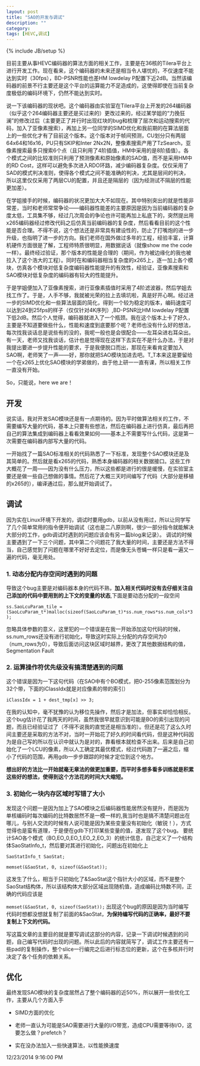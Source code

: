 ```yaml
---
layout: post
title: "SAO的开发与调试"
description: ""
category: 
tags: [HEVC,调试]
---
```

{% include JB/setup %}

目前主要从事HEVC编码器的算法方面的相关工作，主要是在36核的Tilera平台上进行开发工作。现在看来，这个编码器的未来还是相当令人堪忧的，不仅速度不能达到实时（30fps），BD-PSNR性能也差HM lowdelay P配置下近2dB。当然该编码器的前景不行主要还是这个平台的运算能力不足造成的，这使得即使在当前复杂度极低的编码环境下，仍然不能达到实时。

说一下该编码器的现状吧。这个编码器由实验室在Tilera平台上开发的264编码器（似乎这个264编码器主要还是买过来的）更改过来的，经过某学姐的“力挽狂澜”的修改过后（主要更正了并行时出现红块的bug和梳理了层次和运动搜索的代码，加入了亚像素搜索），再加上另一位同学的SIMD优化和我前期的在算法层面上的一些优化才有了目前这个版本。这个版本对于帧间预测，CU划分只有两层64x64和16x16，PU只有SKIP和Inter 2Nx2N，整像素搜索产用了TzSearch，亚像素搜索最多只搜索6个点（且只利用了4阶插值，HM中采用的是8阶插值）。各个模式之间的比较准则只利用了预测像素和原始像素的SAD值，而不是采用HM中的RD Cost，这样可以避免多次进入RDO环路，减少编码器复杂度。仅仅采用了SAD的模式判决准则，使得各个模式之间不能准确的判决，尤其是层间的判决，所以这里仅仅采用了两层CU的配置，并且还是隔层的（因为经测试不隔层的性能更加差）。

在学姐接手的时候，编码器的状况更加大大不如现在。其中特别突出的就是性能非常差，当时和老师常常争论——编码器性能差的主要原因是因为当前编码器的复杂度太低，工具集不够，经过几次周会的争论也许可能再加上私底下的，突然提出用x265编码器经过修改代码之后仿真当前编码器的复杂度，然后看看目前的这个性能是否合理。不得不说，这个想法还是非常具有建设性的，防止了打嘴炮的进一步升级，也指明了进一步的方向。我们老师在国外做过多年的工程，经验丰富，计算机硬件方面很是了解，工程师特质很明显，用数据说话（就像show me the code一样）。最终经过验证，那个版本的性能是合理的（期间，作为被边缘化的我也被拉入了这个浩大的工程）。同时在和编码器相当复杂度的x265上，逐一加上各个模块，仿真各个模块对低复杂度编码器性能提升的有效性，经验证，亚像素搜索和SAO模块对低复杂度的编码器有较大的性能提升。

于是学姐便加入了亚像素搜索，进行亚像素插值时采用了4阶滤波器，然后学姐去找工作了。于是，人手不够，我就被光荣的拉上去填坑啦，真是好开心啊。经过进一步的SIMD优化和一些算法层面的简化，得到一个较为稳定的版本，编码速度可以达到24到25fps的样子（仅仅针对4K序列）,BD-PSNR比HM lowdelay P配置下低2dB。然后个人觉得，编码器就进入了一个瓶颈。我在这个版本上卡了好久，主要是不知道要做些什么，性能和速度到底要那个呢？老师也没有什么好的想法，每次找我谈话总是说些有的没的，我呢一般也是会很配合——左耳朵进右耳朵出。有一天，老师又找我谈话，估计也是觉得现在这样下去实在不是什么办法，于是对我提出要进一步提升性能的要求，于是我便脱口而出，那现在来看肯定要加入SAO啊，老师笑了一声——好，那你就把SAO模块加进去吧。T_T本来这是要留给一个在x265上优化SAO模块的学弟做的，由于他上研一一直有课，所以相关工作一直没有开始。

So，只能说，here we are！
## 开发
说实话，我对开发SAO模块还是有一点期待的。因为平时做算法相关的工作，不需要编写大量的代码，基本上只要有些想法，然后在编码器上进行仿真，最后再把自己的算法集成到编码器上看看效果如何——基本上不需要写什么代码，这是第一次需要在编码器内部写大量的代码。

一开始找了一篇SAO标准相关的代码熟悉了一下标准，发现整个SAO模块还是及其简单的。然后就是看x265的代码，熟悉本身编码器的相关数据接口。这些工作大概花了一周——因为没有什么压力，所以这些都是进行的很是缓慢，在实验室主要还是做一些自己想做的事情。然后花了大概三天时间编写了代码（大部分是移植的x265的），编译通过后，那么就开始调试了。

## 调试
因为实在Linux环境下开发的，调试时要用gdb，以前从没有用过，所以让同学写了几个简单常用的指令便开始调试（这也是二八原则啊，很少一部分指令就能解决大部分的工作，gdb调试时遇到的问题应该会有另一篇blog来记录）。
调试的时候主要遇到了一下三个问题，其中第二个问题花了我大量的时间，主要还是方法不得当，自己感觉到了问题在哪里不好好去定位，而是像无头苍蝇一样只是看一遍又一遍的代码，毫无用处。

### 1. 动态分配内存空间时遇到的问题
导致这个bug主要是对编码器本身的代码不熟，**加入相关代码时没有去仔细关注自己添加的代码中要用到的上下文的变量的状态**,下面是要动态分配的一段空间

`ss.SaoLcuParam_tile = (SaoLcuParam_t*)malloc(sizeof(SaoLcuParam_t)*ss.num_rows*ss.num_cols*3);`

忽略具体参数的意义，这里犯的一个错误是在我一开始添加这句代码的时候，ss.num\_rows还没有进行初始化，导致这时实际上分配的内存空间为0（num_rows为0），导致后面访问这块区域时越界，更改了其他数据结构的值，Segmentation Fault
### 2. 运算操作符优先级没有搞清楚遇到的问题
这个错误是因为一下这句代码（在SAO中有个BO模式，把0-255像素范围划分为32个带，下面的iClassIdx就是对应像素的带的索引）

`iClassIdx = 1 + dest_tmp[x] >> 3;`

在我的认知中，毫不犹豫的认为移位先操作，然后才是加法，但事实却恰恰相反。这个bug估计花了我两天的时间，虽然我很早就意识到可能是BO的索引出现的问题，而且已经验证过了（不得不说我的直觉还是相当准的）。但还是花了这么久时间主要还是采取的方法不对，当时一开始花了好久的时间看代码，但是这种代码因为是自己写的所以在认识中就认为是对的，靠看根本就检查不出来。后来是自己初始化了一个LCU的像素，所以人工确定其最优模式，经过代码跑了一遍之后，缩小了代码的范围，再用gdb一步步跟踪的时候才定位到这个地方。

**想出好的方法比一开始就毫无章法的做更加重要，而平时多想多看多训练就是积累这些好的想法，使得到这个方法花的时间大大缩短。**
### 3. 初始化一块内存区域时写错了大小
发现这个问题一是因为加上了SAO模块之后编码器性能居然没有提升，而是因为单核编码时每次编码的比特数居然不是一模一样的,我当时也是搞不清楚问题出在哪儿，与别人交流的时候有人说可能是因为某些变量没有初始化（敏锐！），方式觉得也是蛮有道理，于是便在gdb下打印某些变量的值，遂发现了这个bug。
要统计SAO各个模式（BO,EO\_0,EO\_1,EO\_2,EO\_3）的统计信息，自己定义了一个结构体SaoStatInfo_t，然后要对其进行初始化，问题出在初始化上

`SaoStatInfo_t SaoStat;`

`memset(&SaoStat, 0, sizeof(&SaoStat));`

这发生了什么，相当于只初始化了&SaoStat这个指针大小的区域，而不是整个SaoStat结构体，所以该结构体大部分区域出现随机值，造成编码比特数不同，正确的代码应该是

`memset(&SaoStat, 0, sizeof(SaoStat));`
出现这个bug的原因是因为当时编写代码时想都没想就复制了前面的&SaoStat，**为保持编写代码的正确率，最好不要复制上下文的代码。**

写这篇文章的主要目的就是要写调试这部分的内容，记录一下调试时候遇到的问题，自己编写代码时出现的问题。所以此后的内容就简写了，调试工作主要还有一些pad的复制操作，整个slice一行编完之后进行标志位的更新，这个在多核并行时决定了各个任务的依赖关系。

## 优化
最终发现SAO模块的复杂度居然占了整个编码器的近50%，所以展开一些优化工作，主要从几个方面入手

- SIMD方面的优化

- 老师一直认为可能是SAO需要进行大量的I/O带宽，造成CPU需要等待I/O，这要怎么做？prefetch？

- 实在没办法加入一些快速算法，以性能换速度


12/23/2014 9:16:00 PM 